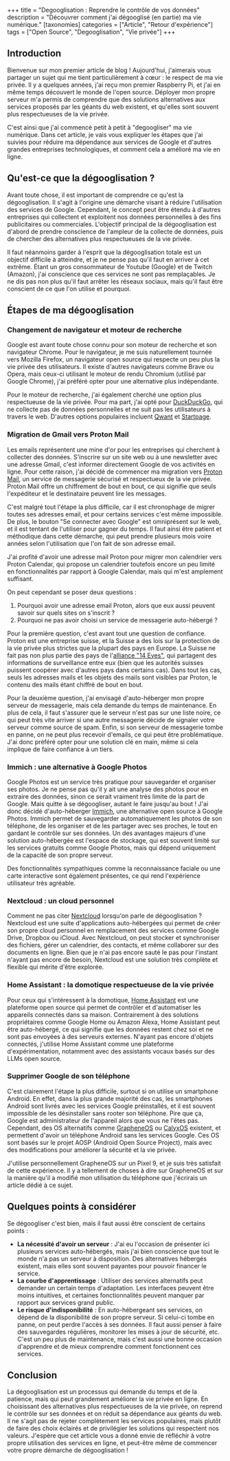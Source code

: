 +++
title = "Degooglisation : Reprendre le contrôle de vos données"
description = "Découvrer comment j'ai dégooglisé (en partie) ma vie numérique."
[taxonomies]
categories = ["Article", "Retour d'expérience"]
tags = ["Open Source", "Degooglisation", "Vie privée"]
+++

## Introduction

Bienvenue sur mon premier article de blog ! Aujourd'hui, j'aimerais vous partager un sujet qui me tient particulièrement à cœur : le respect de ma vie privée. Il y a quelques années, j'ai reçu mon premier Raspberry Pi, et j'ai en même temps découvert le monde de l'open source. Déployer mon propre serveur m'a permis de comprendre que des solutions alternatives aux services proposés par les géants du web existent, et qu'elles sont souvent plus respectueuses de la vie privée.

C'est ainsi que j'ai commencé petit à petit à "degoogliser" ma vie numérique. Dans cet article, je vais vous expliquer les étapes que j'ai suivies pour réduire ma dépendance aux services de Google et d'autres grandes entreprises technologiques, et comment cela a amélioré ma vie en ligne.

## Qu'est-ce que la dégooglisation ?

Avant toute chose, il est important de comprendre ce qu'est la dégooglisation. Il s'agit à l'origine une démarche visant à réduire l'utilisation des services de Google. Cependant, le concept peut être étendu à d'autres entreprises qui collectent et exploitent nos données personnelles à des fins publicitaires ou commerciales. L'objectif principal de la dégooglisation est d'abord de prendre conscience de l'ampleur de la collecte de données, puis de chercher des alternatives plus respectueuses de la vie privée.

Il faut néanmoins garder à l'esprit que la dégooglisation totale est un objectif difficile à atteindre, et je ne pense pas qu'il faut en arriver à cet extrême. Étant un gros consommateur de Youtube (Google) et de Twitch (Amazon), j'ai conscience que ces services ne sont pas remplaçables. Je ne dis pas non plus qu'il faut arrêter les réseaux sociaux, mais qu'il faut être conscient de ce que l'on utilise et pourquoi.

## Étapes de ma dégooglisation

### Changement de navigateur et moteur de recherche

Google est avant toute chose connu pour son moteur de recherche et son navigateur Chrome. Pour le navigateur, je me suis naturellement tournée vers Mozilla Firefox, un navigateur open source qui respecte un peu plus la vie privée des utilisateurs. Il existe d'autres navigateurs comme Brave ou Opera, mais ceux-ci utilisant le moteur de rendu Chromium (utilisé par Google Chrome), j'ai préféré opter pour une alternative plus indépendante.

Pour le moteur de recherche, j'ai également cherché une option plus respectueuse de la vie privée. Pour ma part, j'ai opté pour [DuckDuckGo](https://duckduckgo.com/), qui ne collecte pas de données personnelles et ne suit pas les utilisateurs à travers le web. D'autres options populaires incluent [Qwant](https://www.qwant.com/) et [Startpage](https://www.startpage.com/).

### Migration de Gmail vers Proton Mail

Les emails représentent une mine d'or pour les entreprises qui cherchent à collecter des données. S'inscrire sur un site web ou à une newsletter avec une adresse Gmail, c'est informer directement Google de vos activités en ligne. Pour cette raison, j'ai décidé de commencer ma migration vers [Proton Mail](https://proton.me/fr/mail), un service de messagerie sécurisé et respectueux de la vie privée. Proton Mail offre un chiffrement de bout en bout, ce qui signifie que seuls l'expéditeur et le destinataire peuvent lire les messages.

C'est malgré tout l'étape la plus difficile, car il est chronophage de migrer toutes ses adresses email, et pour certains services c'est même impossible. De plus, le bouton "Se connecter avec Google" est omniprésent sur le web, et il est tentant de l'utiliser pour gagner du temps. Il faut ainsi être patient et méthodique dans cette démarche, qui peut prendre plusieurs mois voire années selon l'utilisation que l'on fait de son adresse email.

J'ai profité d'avoir une adresse mail Proton pour migrer mon calendrier vers Proton Calendar, qui propose un calendrier toutefois encore un peu limité en fonctionnalités par rapport à Google Calendar, mais qui m'est amplement suffisant.

On peut cependant se poser deux questions :
1. Pourquoi avoir une adresse email Proton, alors que eux aussi peuvent savoir sur quels sites on s'inscrit ?
2. Pourquoi ne pas avoir choisi un service de messagerie auto-hébergé ?

Pour la première question, c'est avant tout une question de confiance. Proton est une entreprise suisse, et la Suisse a des lois sur la protection de la vie privée plus strictes que la plupart des pays en Europe. La Suisse ne fait pas non plus partie des pays de l'[alliance "14 Eyes"](https://tuta.com/fr/blog/fourteen-eyes-countries), qui partagent des informations de surveillance entre eux (bien que les autorités suisses puissent coopérer avec d'autres pays dans certains cas). Dans tout les cas, seuls les adresses mails et les objets des mails sont visibles par Proton, le contenu des mails étant chiffré de bout en bout.

Pour la deuxième question, j'ai envisagé d'auto-héberger mon propre serveur de messagerie, mais cela demande du temps de maintenance. En plus de cela, il faut s'assurer que le serveur n'est pas sur une liste noire, ce qui peut très vite arriver si une autre messagerie décide de signaler votre serveur comme source de spam. Enfin, si son serveur de messagerie tombe en panne, on ne peut plus recevoir d'emails, ce qui peut être problématique. J'ai donc préféré opter pour une solution clé en main, même si cela implique de faire confiance à un tiers.

### Immich : une alternative à Google Photos

Google Photos est un service très pratique pour sauvegarder et organiser ses photos. Je ne pense pas qu'il y ait une analyse des photos pour en extraire des données, sinon ce serait vraiment très limite de la part de Google. Mais quitte à se dégoogliser, autant le faire jusqu'au bout ! J'ai donc décidé d'auto-héberger [Immich](https://immich.app/), une alternative open source à Google Photos. Immich permet de sauvegarder automatiquement les photos de son téléphone, de les organiser et de les partager avec ses proches, le tout en gardant le contrôle sur ses données. Un des avantages majeurs d'une solution auto-hébergée est l'espace de stockage, qui est souvent limité sur les services gratuits comme Google Photos, mais qui dépend uniquement de la capacité de son propre serveur.

Des fonctionnalités sympathiques comme la reconnaissance faciale ou une carte interactive sont également présentes, ce qui rend l'expérience utilisateur très agréable.

### Nextcloud : un cloud personnel

Comment ne pas citer [Nextcloud](https://nextcloud.com/) lorsqu'on parle de dégooglisation ? Nextcloud est une suite d'applications auto-hébergées qui permet de créer son propre cloud personnel en remplacement des services comme Google Drive, Dropbox ou iCloud. Avec Nextcloud, on peut stocker et synchroniser des fichiers, gérer un calendrier, des contacts, et même collaborer sur des documents en ligne. Bien que je n'ai pas encore sauté le pas pour l'instant n'ayant pas encore de besoin, Nextcloud est une solution très complète et flexible qui mérite d'être explorée.

### Home Assistant : la domotique respectueuse de la vie privée

Pour ceux qui s'intéressent à la domotique, [Home Assistant](https://www.home-assistant.io/) est une plateforme open source qui permet de contrôler et d'automatiser les appareils connectés dans sa maison. Contrairement à des solutions propriétaires comme Google Home ou Amazon Alexa, Home Assistant peut être auto-hébergé, ce qui signifie que les données restent chez soi et ne sont pas envoyées à des serveurs externes. N'ayant pas encore d'objets connectés, j'utilise Home Assistant comme une plateforme d'expérimentation, notamment avec des assistants vocaux basés sur des LLMs open source.

### Supprimer Google de son téléphone

C'est clairement l'étape la plus difficile, surtout si on utilise un smartphone Android. En effet, dans la plus grande majorité des cas, les smartphones Android sont livrés avec les services Google préinstallés, et il est souvent impossible de les désinstaller sans rooter son téléphone. Pire que ça, Google est administrateur de l'appareil alors que vous ne l'êtes pas. Cependant, des OS alternatifs comme [GrapheneOS](https://grapheneos.org/) ou [CalyxOS](https://calyxos.org/) existent, et permettent d'avoir un téléphone Android sans les services Google. Ces OS sont basés sur le projet AOSP (Android Open Source Project), mais avec des modifications pour améliorer la sécurité et la vie privée.

J'utilise personnellement GrapheneOS sur un Pixel 9, et je suis très satisfait de cette expérience. Il y a tellement de choses à dire sur GrapheneOS et sur la manière qu'il a modifié mon utilisation du téléphone que j'écrirais un article dédié à ce sujet.

## Quelques points à considérer

Se dégoogliser c'est bien, mais il faut aussi être conscient de certains points :
- **La nécessité d'avoir un serveur** : J'ai eu l'occasion de présenter ici plusieurs services auto-hébergés, mais j'ai bien conscience que tout le monde n'a pas un serveur à disposition. Des alternatives hébergés existent, mais elles sont souvent payantes pour pouvoir financer le service.
- **La courbe d'apprentissage** : Utiliser des services alternatifs peut demander un certain temps d'adaptation. Les interfaces peuvent être moins intuitives, et certaines fonctionnalités peuvent manquer par rapport aux services grand public.
- **Le risque d'indisponibilité** : En auto-hébergeant ses services, on dépend de la disponibilité de son propre serveur. Si celui-ci tombe en panne, on peut perdre l'accès à ses données. Il faut aussi penser à faire des sauvegardes régulières, monitorer les mises à jour de sécurité, etc. C'est un peu plus de maintenance, mais c'est aussi une bonne occasion d'apprendre et de mieux comprendre comment fonctionnent ces services.

## Conclusion

La dégooglisation est un processus qui demande du temps et de la patience, mais qui peut grandement améliorer la vie privée en ligne. En choisissant des alternatives plus respectueuses de la vie privée, on reprend le contrôle sur ses données et on réduit sa dépendance aux géants du web. Il ne s'agit pas de rejeter complètement les services populaires, mais plutôt de faire des choix éclairés et de privilégier les solutions qui respectent nos valeurs. J'espère que cet article vous a donné envie de réfléchir à votre propre utilisation des services en ligne, et peut-être même de commencer votre propre démarche de dégooglisation !